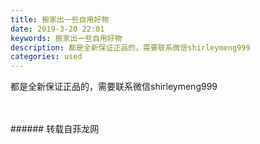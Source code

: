 ```yaml
---
title: 搬家出一些自用好物
date: 2019-3-20 22:01
keywords: 搬家出一些自用好物
description: 都是全新保证正品的，需要联系微信shirleymeng999
categories: used
---
```

<td class="t_f" id="postmessage_3269699">

都是全新保证正品的，需要联系微信shirleymeng999<br/>
<img alt="" border="0" class="zoom" data-cf-modified-624e2a74883b1947c6e4afd1-="" file="http://www.flw.ph/data/appbyme/upload/image/201903/20/Md77ahfd1pQM.jpg" id="aimg_DTP9s" lazyloadthumb="1" onclick="" onmouseover="" src="http://www.flw.ph/data/appbyme/upload/image/201903/20/Md77ahfd1pQM.jpg"/><br/>
<br/>
<img alt="" border="0" class="zoom" data-cf-modified-624e2a74883b1947c6e4afd1-="" file="http://www.flw.ph/data/appbyme/upload/image/201903/20/mH4rJ7m1pLh8.jpg" id="aimg_a3379" lazyloadthumb="1" onclick="" onmouseover="" src="http://www.flw.ph/data/appbyme/upload/image/201903/20/mH4rJ7m1pLh8.jpg"/><br/>
<br/>
</td>
###### 转载自菲龙网